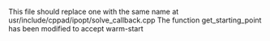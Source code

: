 This file should replace one with the same name at usr/include/cppad/ipopt/solve_callback.cpp
The function get_starting_point has been modified to accept warm-start
